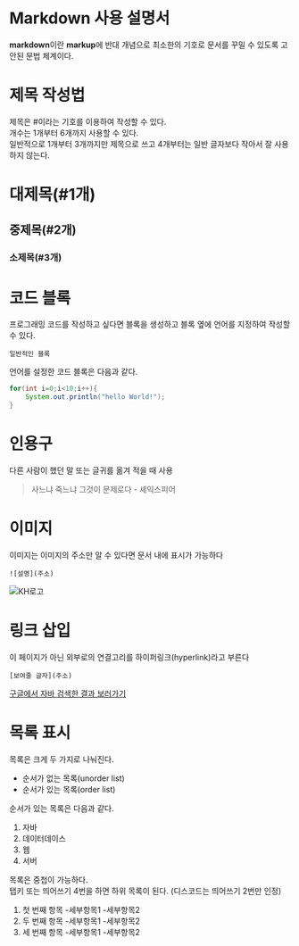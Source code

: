 # Markdown 사용 설명서

**markdown**이란 **markup**에 반대 개념으로 최소한의 기호로 문서를 꾸밀 수 있도록 고안된 문법 체계이다.

# 제목 작성법

제목은 #이라는 기호를 이용하여 작성할 수 있다.  
개수는 1개부터 6개까지 사용할 수 있다.  
일반적으로 1개부터 3개까지만 제목으로 쓰고 4개부터는 일반 글자보다 작아서 잘 사용하지 않는다.  
  
# 대제목(#1개)
## 중제목(#2개)
### 소제목(#3개)  
  
  
# 코드 블록

프로그래밍 코드를 작성하고 싶다면 블록을 생성하고 블록 옆에 언어를 지정하여 작성할 수 있다.
  
```
일반적인 블록
```
    
언어를 설정한 코드 블록은 다음과 같다.
  
```java
for(int i=0;i<10;i++){
	System.out.println("hello World!");
}
```

# 인용구

다른 사람이 했던 말 또는 글귀를 옮겨 적을 때 사용

> 사느냐 죽느냐 그것이 문제로다 - 셰익스피어

# 이미지

이미지는 이미지의 주소만 알 수 있다면 문서 내에 표시가 가능하다

```
![설명](주소)
```

![KH로고](https://image.rocketpunch.com/company/105846/khjeongbogyoyugweon_logo_1572925088.png?s=400x400&t=inside)


# 링크 삽입

이 페이지가 아닌 외부로의 연결고리를 하이퍼링크(hyperlink)라고 부른다

```
[보여줄 글자](주소)
```

[구글에서 자바 검색한 결과 보러가기](https://www.google.com/search?q=%EC%9E%90%EB%B0%94&sca_esv=593031284&bih=953&biw=1920&hl=ko&source=hp&ei=wESFZfarKMPh2roPsaaioA0&iflsig=AO6bgOgAAAAAZYVS0EsLOKetBaJXNTGLKeu4tXnO2BXC&ved=0ahUKEwj2i9OizKKDAxXDsFYBHTGTCNQQ4dUDCAw&uact=5&oq=%EC%9E%90%EB%B0%94&gs_lp=Egdnd3Mtd2l6IgbsnpDrsJQyChAAGAMYjwEY6gIyChAuGAMYjwEY6gIyChAAGAMYjwEY6gIyChAuGAMYjwEY6gIyChAAGAMYjwEY6gIyChAAGAMYjwEY6gIyChAuGAMYjwEY6gIyChAAGAMYjwEY6gIyChAAGAMYjwEY6gIyChAAGAMYjwEY6gJI1wlQAFi6CHABeACQAQCYAf4BoAHwA6oBAzItMrgBA8gBAPgBAagCCsICCxAAGIAEGLEDGIMBwgIFEAAYgATCAgQQABgDwgILEC4YgAQYsQMYgwHCAhEQLhiABBixAxiDARjHARjRA8ICCxAuGIAEGMcBGK8BwgIHEAAYgAQYCg&sclient=gws-wiz)


# 목록 표시

목록은 크게 두 가지로 나눠진다.

- 순서가 없는 목록(unorder list)
- 순서가 있는 목록(order list)

순서가 있는 목록은 다음과 같다.

1. 자바
2. 데이터데이스
3. 웹
4. 서버

목록은 중첩이 가능하다.  
탭키 또는 띄어쓰기 4번을 하면 하위 목록이 된다.
(디스코드는 띄어쓰기 2번만 인정)

1. 첫 번째 항목
	-세부항목1
    -세부항목2
2. 두 번째 항목
	-세부항목1
    -세부항목2
3. 세 번째 항목
	-세부항목1
    -세부항목2


